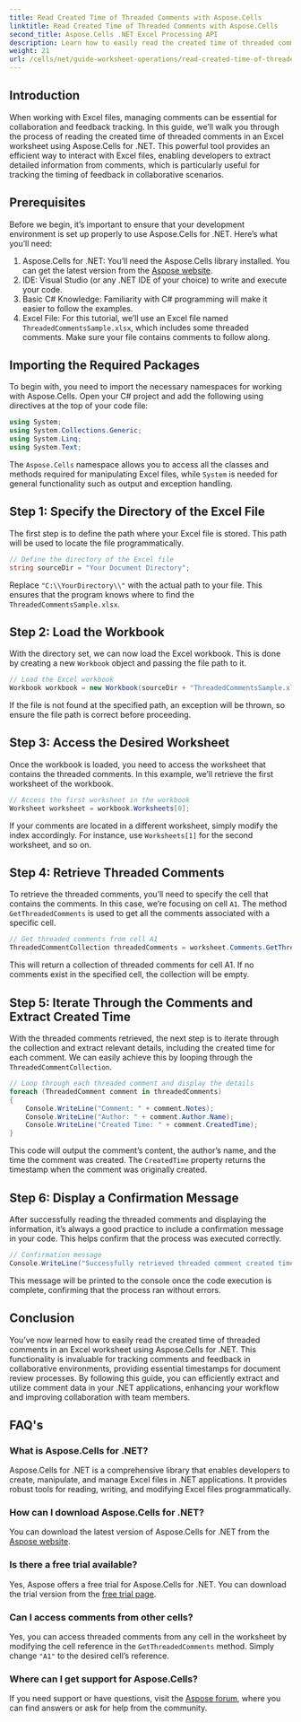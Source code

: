 ```yaml
---
title: Read Created Time of Threaded Comments with Aspose.Cells
linktitle: Read Created Time of Threaded Comments with Aspose.Cells
second_title: Aspose.Cells .NET Excel Processing API
description: Learn how to easily read the created time of threaded comments in an Excel worksheet using Aspose.Cells for .NET. Follow our detailed guide with step-by-step instructions.
weight: 21
url: /cells/net/guide-worksheet-operations/read-created-time-of-threaded-comment/
---
```

## Introduction

When working with Excel files, managing comments can be essential for collaboration and feedback tracking. In this guide, we’ll walk you through the process of reading the created time of threaded comments in an Excel worksheet using Aspose.Cells for .NET. This powerful tool provides an efficient way to interact with Excel files, enabling developers to extract detailed information from comments, which is particularly useful for tracking the timing of feedback in collaborative scenarios.

## Prerequisites

Before we begin, it’s important to ensure that your development environment is set up properly to use Aspose.Cells for .NET. Here’s what you’ll need:

1. Aspose.Cells for .NET: You’ll need the Aspose.Cells library installed. You can get the latest version from the [Aspose website](https://releases.aspose.com/cells/net/).
2. IDE: Visual Studio (or any .NET IDE of your choice) to write and execute your code.
3. Basic C# Knowledge: Familiarity with C# programming will make it easier to follow the examples.
4. Excel File: For this tutorial, we’ll use an Excel file named `ThreadedCommentsSample.xlsx`, which includes some threaded comments. Make sure your file contains comments to follow along.

## Importing the Required Packages

To begin with, you need to import the necessary namespaces for working with Aspose.Cells. Open your C# project and add the following using directives at the top of your code file:

```csharp
using System;
using System.Collections.Generic;
using System.Linq;
using System.Text;
```

The `Aspose.Cells` namespace allows you to access all the classes and methods required for manipulating Excel files, while `System` is needed for general functionality such as output and exception handling.

## Step 1: Specify the Directory of the Excel File

The first step is to define the path where your Excel file is stored. This path will be used to locate the file programmatically.

```csharp
// Define the directory of the Excel file
string sourceDir = "Your Document Directory";
```

Replace `"C:\\YourDirectory\\"` with the actual path to your file. This ensures that the program knows where to find the `ThreadedCommentsSample.xlsx`.

## Step 2: Load the Workbook

With the directory set, we can now load the Excel workbook. This is done by creating a new `Workbook` object and passing the file path to it.

```csharp
// Load the Excel workbook
Workbook workbook = new Workbook(sourceDir + "ThreadedCommentsSample.xlsx");
```

If the file is not found at the specified path, an exception will be thrown, so ensure the file path is correct before proceeding.

## Step 3: Access the Desired Worksheet

Once the workbook is loaded, you need to access the worksheet that contains the threaded comments. In this example, we’ll retrieve the first worksheet of the workbook.

```csharp
// Access the first worksheet in the workbook
Worksheet worksheet = workbook.Worksheets[0];
```

If your comments are located in a different worksheet, simply modify the index accordingly. For instance, use `Worksheets[1]` for the second worksheet, and so on.

## Step 4: Retrieve Threaded Comments

To retrieve the threaded comments, you’ll need to specify the cell that contains the comments. In this case, we’re focusing on cell `A1`. The method `GetThreadedComments` is used to get all the comments associated with a specific cell.

```csharp
// Get threaded comments from cell A1
ThreadedCommentCollection threadedComments = worksheet.Comments.GetThreadedComments("A1");
```

This will return a collection of threaded comments for cell A1. If no comments exist in the specified cell, the collection will be empty.

## Step 5: Iterate Through the Comments and Extract Created Time

With the threaded comments retrieved, the next step is to iterate through the collection and extract relevant details, including the created time for each comment. We can easily achieve this by looping through the `ThreadedCommentCollection`.

```csharp
// Loop through each threaded comment and display the details
foreach (ThreadedComment comment in threadedComments)
{
    Console.WriteLine("Comment: " + comment.Notes);
    Console.WriteLine("Author: " + comment.Author.Name);
    Console.WriteLine("Created Time: " + comment.CreatedTime);
}
```

This code will output the comment’s content, the author’s name, and the time the comment was created. The `CreatedTime` property returns the timestamp when the comment was originally created.

## Step 6: Display a Confirmation Message

After successfully reading the threaded comments and displaying the information, it’s always a good practice to include a confirmation message in your code. This helps confirm that the process was executed correctly.

```csharp
// Confirmation message
Console.WriteLine("Successfully retrieved threaded comment created times.");
```

This message will be printed to the console once the code execution is complete, confirming that the process ran without errors.

## Conclusion

You’ve now learned how to easily read the created time of threaded comments in an Excel worksheet using Aspose.Cells for .NET. This functionality is invaluable for tracking comments and feedback in collaborative environments, providing essential timestamps for document review processes. By following this guide, you can efficiently extract and utilize comment data in your .NET applications, enhancing your workflow and improving collaboration with team members.

## FAQ's

### What is Aspose.Cells for .NET?

Aspose.Cells for .NET is a comprehensive library that enables developers to create, manipulate, and manage Excel files in .NET applications. It provides robust tools for reading, writing, and modifying Excel files programmatically.

### How can I download Aspose.Cells for .NET?

You can download the latest version of Aspose.Cells for .NET from the [Aspose website](https://releases.aspose.com/cells/net/).

### Is there a free trial available?

Yes, Aspose offers a free trial for Aspose.Cells for .NET. You can download the trial version from the [free trial page](https://releases.aspose.com/).

### Can I access comments from other cells?

Yes, you can access threaded comments from any cell in the worksheet by modifying the cell reference in the `GetThreadedComments` method. Simply change `"A1"` to the desired cell’s reference.

### Where can I get support for Aspose.Cells?

If you need support or have questions, visit the [Aspose forum](https://forum.aspose.com/c/cells/9), where you can find answers or ask for help from the community.
